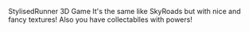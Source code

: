 StylisedRunner
3D Game
It's the same like SkyRoads but with nice and fancy textures!
Also you have collectablles with powers!